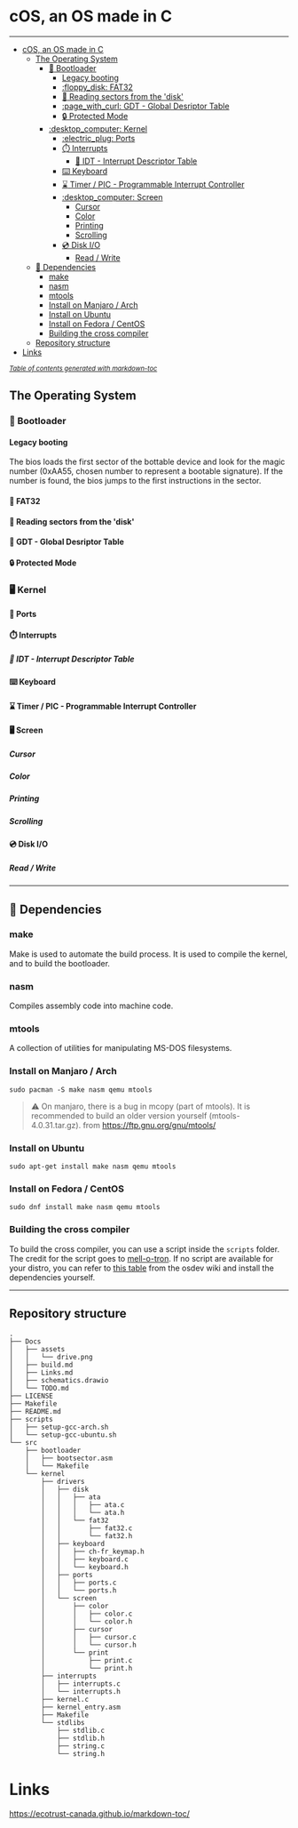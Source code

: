 # cOS, an OS made in C
---

- [cOS, an OS made in C](#cos-an-os-made-in-c)
	- [The Operating System](#the-operating-system)
		- [:minidisc: Bootloader](#minidisc-bootloader)
			- [Legacy booting](#legacy-booting)
			- [:floppy\_disk: FAT32](#floppy_disk-fat32)
			- [:dvd: Reading sectors from the 'disk'](#dvd-reading-sectors-from-the-disk)
			- [:page\_with\_curl: GDT - Global Desriptor Table](#page_with_curl-gdt---global-desriptor-table)
			- [:lock: Protected Mode](#lock-protected-mode)
		- [:desktop\_computer: Kernel](#desktop_computer-kernel)
			- [:electric\_plug: Ports](#electric_plug-ports)
			- [:stopwatch: Interrupts](#stopwatch-interrupts)
				- [:scroll: IDT - Interrupt Descriptor Table](#scroll-idt---interrupt-descriptor-table)
			- [:keyboard: Keyboard](#keyboard-keyboard)
			- [:hourglass: Timer / PIC - Programmable Interrupt Controller](#hourglass-timer--pic---programmable-interrupt-controller)
			- [:desktop\_computer: Screen](#desktop_computer-screen)
				- [Cursor](#cursor)
				- [Color](#color)
				- [Printing](#printing)
				- [Scrolling](#scrolling)
			- [:cd: Disk I/O](#cd-disk-io)
				- [Read / Write](#read--write)
	- [:rocket: Dependencies](#rocket-dependencies)
		- [make](#make)
		- [nasm](#nasm)
		- [mtools](#mtools)
		- [Install on Manjaro / Arch](#install-on-manjaro--arch)
		- [Install on Ubuntu](#install-on-ubuntu)
		- [Install on Fedora / CentOS](#install-on-fedora--centos)
		- [Building the cross compiler](#building-the-cross-compiler)
	- [Repository structure](#repository-structure)
- [Links](#links)

<small><i><a href='http://ecotrust-canada.github.io/markdown-toc/'>Table of contents generated with markdown-toc</a></i></small>


## The Operating System

### :minidisc: Bootloader
#### Legacy booting
The bios loads the first sector of the bottable device and look for the magic number (0xAA55, chosen number to represent a bootable signature). If the number is found, the bios jumps to the first instructions in the sector.

#### :floppy_disk: FAT32
#### :dvd: Reading sectors from the 'disk'
#### :page_with_curl: GDT - Global Desriptor Table

#### :lock: Protected Mode

### :desktop_computer: Kernel
#### :electric_plug: Ports
#### :stopwatch: Interrupts

##### :scroll: IDT - Interrupt Descriptor Table
#### :keyboard: Keyboard
#### :hourglass: Timer / PIC - Programmable Interrupt Controller
#### :desktop_computer: Screen
##### Cursor
##### Color
##### Printing
##### Scrolling

#### :cd: Disk I/O
##### Read / Write



---
## :rocket: Dependencies

### make
Make is used to automate the build process. It is used to compile the kernel, and to build the bootloader.

### nasm
Compiles assembly code into machine code.

### mtools
A collection of utilities for manipulating MS-DOS filesystems.

### Install on Manjaro / Arch	
```
sudo pacman -S make nasm qemu mtools
```
> :warning: On manjaro, there is a bug in mcopy (part of mtools). It is recommended to build an older version yourself (mtools-4.0.31.tar.gz). from https://ftp.gnu.org/gnu/mtools/

### Install on Ubuntu
```
sudo apt-get install make nasm qemu mtools 
```

### Install on Fedora / CentOS
```
sudo dnf install make nasm qemu mtools
```

### Building the cross compiler

To build the cross compiler, you can use a script inside the `scripts` folder. The credit for the script goes to [mell-o-tron](https://github.com/mell-o-tron). If no script are available for your distro, you can refer to [this table](https://wiki.osdev.org/GCC_Cross-Compiler#Installing_Dependencies) from the osdev wiki and install the dependencies yourself.

---
## Repository structure
```
.
├── Docs
│   ├── assets
│   │   └── drive.png
│   ├── build.md
│   ├── Links.md
│   ├── schematics.drawio
│   └── TODO.md
├── LICENSE
├── Makefile
├── README.md
├── scripts
│   ├── setup-gcc-arch.sh
│   └── setup-gcc-ubuntu.sh
└── src
    ├── bootloader
    │   ├── bootsector.asm
    │   └── Makefile
    └── kernel
        ├── drivers
        │   ├── disk
        │   │   ├── ata
        │   │   │   ├── ata.c
        │   │   │   └── ata.h
        │   │   └── fat32
        │   │       ├── fat32.c
        │   │       └── fat32.h
        │   ├── keyboard
        │   │   ├── ch-fr_keymap.h
        │   │   ├── keyboard.c
        │   │   └── keyboard.h
        │   ├── ports
        │   │   ├── ports.c
        │   │   └── ports.h
        │   └── screen
        │       ├── color
        │       │   ├── color.c
        │       │   └── color.h
        │       ├── cursor
        │       │   ├── cursor.c
        │       │   └── cursor.h
        │       └── print
        │           ├── print.c
        │           └── print.h
        ├── interrupts
        │   ├── interrupts.c
        │   └── interrupts.h
        ├── kernel.c
        ├── kernel_entry.asm
        ├── Makefile
        └── stdlibs
            ├── stdlib.c
            ├── stdlib.h
            ├── string.c
            └── string.h
```

# Links
https://ecotrust-canada.github.io/markdown-toc/